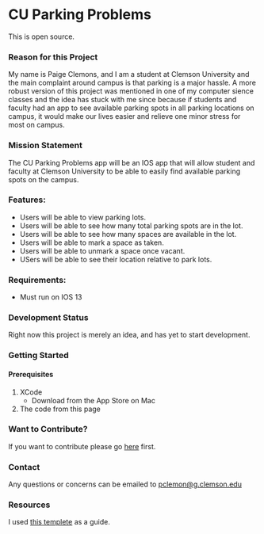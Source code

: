 # CU Parking Problems
This is open source.

### Reason for this Project
My name is Paige Clemons, and I am a student at Clemson University and the main complaint around campus is that parking is a major hassle.  A more robust version of this project was mentioned in one of my computer sience classes and the idea has stuck with me since because if students and faculty had an app to see available parking spots in all parking locations on campus, it would make our lives easier and relieve one minor stress for most on campus.

### Mission Statement
The CU Parking Problems app will be an IOS app that will allow student and faculty at Clemson University to be able to easily find available parking spots on the campus.

### Features:
* Users will be able to view parking lots.
* Users will be able to see how many total parking spots are in the lot.
* Users will be able to see how many spaces are available in the lot.
* Users will be able to mark a space as taken.
* Users will be able to unmark a space once vacant.
* USers will be able to see their location relative to park lots.

### Requirements:
* Must run on IOS 13

### Development Status
Right now this project is merely an idea, and has yet to start development.

### Getting Started
#### Prerequisites
1. XCode
    * Download from the App Store on Mac
2. The code from this page

### Want to Contribute?
If you want to contribute please go [here](CONTRIBUTING.md) first.

### Contact
Any questions or concerns can be emailed to pclemon@g.clemson.edu

### Resources
I used [this templete](https://gist.github.com/PurpleBooth/109311bb0361f32d87a2) as a guide.
